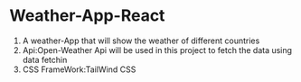 # Weather-App-React

1) A weather-App that will show the weather of different countries 
2) Api:Open-Weather Api will be used in this project to fetch the data using data fetchin
3) CSS FrameWork:TailWind CSS
